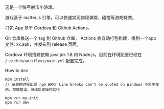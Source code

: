 这是一个弹弓射击小游戏。

游戏基于 matter.js 引擎，可以快速实现物理弹跳、碰撞等游戏特效。

打包 App 基于 Cordova 和 Github Actions。

Git 仓库推送一个 tag 到 Github 仓库， Actions 会自动打包构建，得到一个app文件: xx.apk，并发布到 release 页面。

Cordova 环境搭建依赖 java jdk 1.8 和 Node.js，目前在环境配置已经在 `/.github/workflows/main.yml` 配置完成。

How to dev
```
npm install
// 安装的时候出现 npm ERR! Line breaks can't be quoted on Windows 不影响使用，忽略错误，继续后续操作就行

npm run my-init
npm run dev
```
